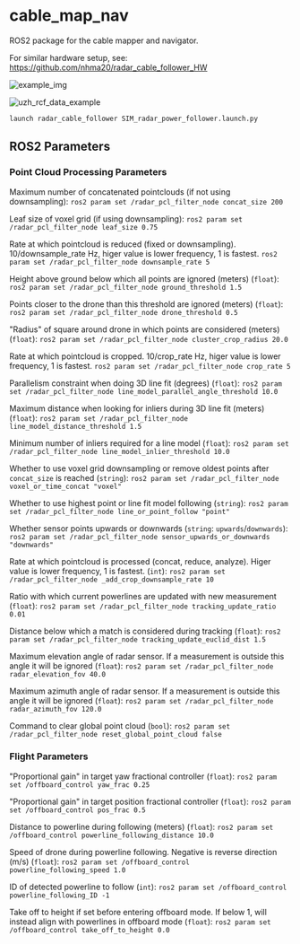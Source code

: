 # cable_map_nav
ROS2 package for the cable mapper and navigator.

For similar hardware setup, see:
https://github.com/nhma20/radar_cable_follower_HW


![example_img](https://user-images.githubusercontent.com/76950970/215746893-debff5af-c3ea-4d19-ae66-a356fabcba79.png)


![uzh_rcf_data_example](https://user-images.githubusercontent.com/76950970/208649778-fa7fce0c-6278-4dfc-a520-ef954ad83a8b.jpg)


```sh
launch radar_cable_follower SIM_radar_power_follower.launch.py
```

## ROS2 Parameters

### Point Cloud Processing Parameters

Maximum number of concatenated pointclouds (if not using downsampling):
`ros2 param set /radar_pcl_filter_node concat_size 200`

Leaf size of voxel grid (if using downsampling):
`ros2 param set /radar_pcl_filter_node leaf_size 0.75`

Rate at which pointcloud is reduced (fixed or downsampling). 10/downsample_rate Hz, higer value is lower frequency, 1 is fastest.
`ros2 param set /radar_pcl_filter_node downsample_rate 5`

Height above ground below which all points are ignored (meters) (`float`):
`ros2 param set /radar_pcl_filter_node ground_threshold 1.5`

Points closer to the drone than this threshold are ignored (meters) (`float`):
`ros2 param set /radar_pcl_filter_node drone_threshold 0.5`

"Radius" of square around drone in which points are considered (meters) (`float`):
`ros2 param set /radar_pcl_filter_node cluster_crop_radius 20.0`

Rate at which pointcloud is cropped. 10/crop_rate Hz, higer value is lower frequency, 1 is fastest.
`ros2 param set /radar_pcl_filter_node crop_rate 5`

Parallelism constraint when doing 3D line fit (degrees) (`float`):
`ros2 param set /radar_pcl_filter_node line_model_parallel_angle_threshold 10.0`

Maximum distance when looking for inliers during 3D line fit (meters) (`float`):
`ros2 param set /radar_pcl_filter_node line_model_distance_threshold 1.5`

Minimum number of inliers required for a line model (`float`):
`ros2 param set /radar_pcl_filter_node line_model_inlier_threshold 10.0`

Whether to use voxel grid downsampling or remove oldest points after `concat_size` is reached (`string`):
`ros2 param set /radar_pcl_filter_node voxel_or_time_concat "voxel"`

Whether to use highest point or line fit model following (`string`):
`ros2 param set /radar_pcl_filter_node line_or_point_follow "point"`

Whether sensor points upwards or downwards (`string`: `upwards`/`downwards`):
`ros2 param set /radar_pcl_filter_node sensor_upwards_or_downwards "downwards"`

Rate at which pointcloud is processed (concat, reduce, analyze). Higer value is lower frequency, 1 is fastest. (`int`):
`ros2 param set /radar_pcl_filter_node _add_crop_downsample_rate 10`

Ratio with which current powerlines are updated with new measurement (`float`):
`ros2 param set /radar_pcl_filter_node tracking_update_ratio 0.01`

Distance below which a match is considered during tracking (`float`):
`ros2 param set /radar_pcl_filter_node tracking_update_euclid_dist 1.5`

Maximum elevation angle of radar sensor. If a measurement is outside this angle it will be ignored (`float`):
`ros2 param set /radar_pcl_filter_node radar_elevation_fov 40.0`

Maximum azimuth angle of radar sensor. If a measurement is outside this angle it will be ignored (`float`):
`ros2 param set /radar_pcl_filter_node radar_azimuth_fov 120.0`

Command to clear global point cloud (`bool`):
`ros2 param set /radar_pcl_filter_node reset_global_point_cloud false`





### Flight Parameters

"Proportional gain" in target yaw fractional controller (`float`):
`ros2 param set /offboard_control yaw_frac 0.25`

"Proportional gain" in target position fractional controller (`float`):
`ros2 param set /offboard_control pos_frac 0.5`

Distance to powerline during following (meters) (`float`):
`ros2 param set /offboard_control powerline_following_distance 10.0`

Speed of drone during powerline following. Negative is reverse direction (m/s) (`float`):
`ros2 param set /offboard_control powerline_following_speed 1.0`

ID of detected powerline to follow (`int`):
`ros2 param set /offboard_control powerline_following_ID -1`

Take off to height if set before entering offboard mode. If below 1, will instead align with powerlines in offboard mode (`float`):
`ros2 param set /offboard_control take_off_to_height 0.0`

